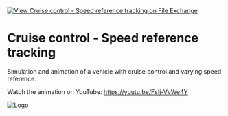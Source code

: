 [![View Cruise control - Speed reference tracking on File Exchange](https://www.mathworks.com/matlabcentral/images/matlab-file-exchange.svg)](https://www.mathworks.com/matlabcentral/fileexchange/91045-cruise-control-speed-reference-tracking)
# Cruise control - Speed reference tracking
Simulation and animation of a vehicle with cruise control and varying speed reference.

Watch the animation on YouTube: https://youtu.be/FsIj-VvWe4Y

![Logo](https://www.mathworks.com/matlabcentral/mlc-downloads/downloads/6a01c213-1878-41f8-b17e-f2c563162314/f1428086-92a3-4b20-983b-fd74e2d9dfc8/images/1620765199.png)
